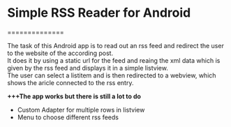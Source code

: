 <h1>Simple RSS Reader for Android</h1>
==============

<p>The task of this Android app is to read out an rss feed and redirect the user to the website of the according post.
<br>
It does it by using a static url for the feed and reaing the xml data which is given by the rss feed and displays it in a simple listview.
<br>
The user can select a listitem and is then redirected to a webview, which shows the aricle connected to the rss entry.
</p>

<p><b>+++The app works but there is still a lot to do</b>
<br>
<ul>
<li>Custom Adapter for multiple rows in listview</li>
<li>Menu to choose different rss feeds</li>
</ul>

